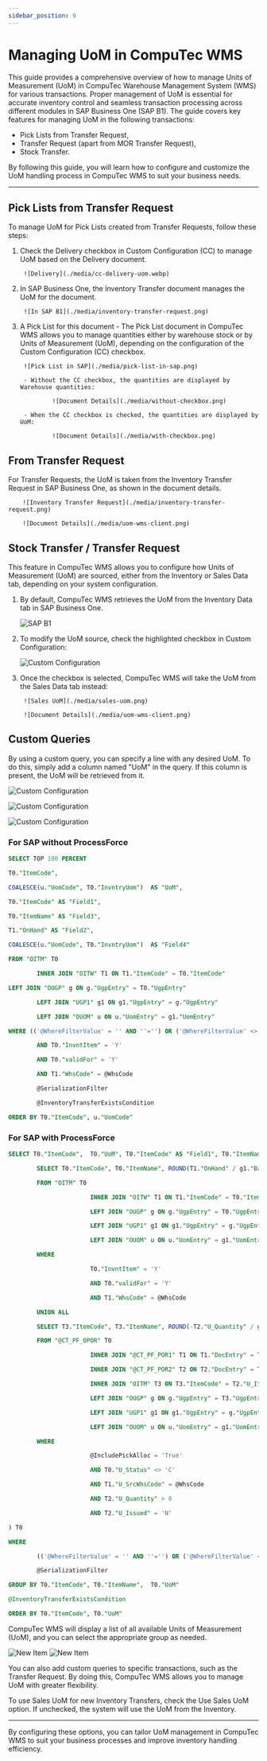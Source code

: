 ```yaml
---
sidebar_position: 9
---
```


# Managing UoM in CompuTec WMS

This guide provides a comprehensive overview of how to manage Units of Measurement (UoM) in CompuTec Warehouse Management System (WMS) for various transactions. Proper management of UoM is essential for accurate inventory control and seamless transaction processing across different modules in SAP Business One (SAP B1). The guide covers key features for managing UoM in the following transactions:

- Pick Lists from Transfer Request,
- Transfer Request (apart from MOR Transfer Request),
- Stock Transfer.

By following this guide, you will learn how to configure and customize the UoM handling process in CompuTec WMS to suit your business needs.

---

## Pick Lists from Transfer Request

To manage UoM for Pick Lists created from Transfer Requests, follow these steps:

1. Check the Delivery checkbox in Custom Configuration (CC) to manage UoM based on the Delivery document.

        ![Delivery](./media/cc-delivery-uom.webp)

2. In SAP Business One, the Inventory Transfer document manages the UoM for the document.

        ![In SAP B1](./media/inventory-transfer-request.png)

3. A Pick List for this document - The Pick List document in CompuTec WMS allows you to manage quantities either by warehouse stock or by Units of Measurement (UoM), depending on the configuration of the Custom Configuration (CC) checkbox.

        ![Pick List in SAP](./media/pick-list-in-sap.png)

        - Without the CC checkbox, the quantities are displayed by Warehouse quantities:

                ![Document Details](./media/without-checkbox.png)

        - When the CC checkbox is checked, the quantities are displayed by UoM:

                ![Document Details](./media/with-checkbox.png)

## From Transfer Request

For Transfer Requests, the UoM is taken from the Inventory Transfer Request in SAP Business One, as shown in the document details.

        ![Inventory Transfer Request](./media/inventory-transfer-request.png)

        ![Document Details](./media/uom-wms-client.png)

## Stock Transfer / Transfer Request

This feature in CompuTec WMS allows you to configure how Units of Measurement (UoM) are sourced, either from the Inventory or Sales Data tab, depending on your system configuration.

1. By default, CompuTec WMS retrieves the UoM from the Inventory Data tab in SAP Business One.

    ![SAP B1](./media/uom-inventory.png)
2. To modify the UoM source, check the highlighted checkbox in Custom Configuration:

    ![Custom Configuration](./media/cc-stock-transfer-uom.png)

3. Once the checkbox is selected, CompuTec WMS will take the UoM from the Sales Data tab instead:

        ![Sales UoM](./media/sales-uom.png)

        ![Document Details](./media/uom-wms-client.png)

## Custom Queries

By using a custom query, you can specify a line with any desired UoM. To do this, simply add a column named "UoM" in the query. If this column is present, the UoM will be retrieved from it.

![Custom Configuration](./media/cc-query-manager.webp)

![Custom Configuration](./media/cc-query-manager-2.webp)

![Custom Configuration](./media/cc-query-manager-3.webp)

### For SAP without ProcessForce

```sql
SELECT TOP 100 PERCENT

T0."ItemCode",

COALESCE(u."UomCode", T0."InvntryUom")  AS "UoM",

T0."ItemCode" AS "Field1",

T0."ItemName" AS "Field3",

T1."OnHand" AS "Field2",

COALESCE(u."UomCode", T0."InvntryUom")  AS "Field4"

FROM "OITM" T0

        INNER JOIN "OITW" T1 ON T1."ItemCode" = T0."ItemCode"

LEFT JOIN "OUGP" g ON g."UgpEntry" = T0."UgpEntry"

        LEFT JOIN "UGP1" g1 ON g1."UgpEntry" = g."UgpEntry"

        LEFT JOIN "OUOM" u ON u."UomEntry" = g1."UomEntry"

WHERE (('@WhereFilterValue' = '' AND ''='') OR ('@WhereFilterValue' <> '' AND (@WhereFilterQuery) ))

        AND T0."InvntItem" = 'Y'

        AND T0."validFor" = 'Y'

        AND T1."WhsCode" = @WhsCode

        @SerializationFilter

        @InventoryTransferExistsCondition

ORDER BY T0."ItemCode", u."UomCode"
```

### For SAP with ProcessForce

```sql
SELECT T0."ItemCode",  T0."UoM", T0."ItemCode" AS "Field1", T0."ItemName" AS "Field3", SUM(T0."Qty") AS "Field2", T0."UoM" AS "Field4" FROM (

        SELECT T0."ItemCode", T0."ItemName", ROUND(T1."OnHand" / g1."BaseQty", 3)  AS "Qty", COALESCE(u."UomCode", T0."InvntryUom") as "UoM", T0."U_CTSRSerialization", 'True' AS "ShowAllUoM"

        FROM "OITM" T0

                       INNER JOIN "OITW" T1 ON T1."ItemCode" = T0."ItemCode"

                       LEFT JOIN "OUGP" g ON g."UgpEntry" = T0."UgpEntry"

                       LEFT JOIN "UGP1" g1 ON g1."UgpEntry" = g."UgpEntry"

                       LEFT JOIN "OUOM" u ON u."UomEntry" = g1."UomEntry"

        WHERE

                       T0."InvntItem" = 'Y'

                       AND T0."validFor" = 'Y'

                       AND T1."WhsCode" = @WhsCode

        UNION ALL

        SELECT T3."ItemCode", T3."ItemName", ROUND(-T2."U_Quantity" / g1."BaseQty", 3) AS "Qty", COALESCE(u."UomCode", T3."InvntryUom") AS "UoM", T3."U_CTSRSerialization", 'True' AS "ShowAllUoM"

        FROM "@CT_PF_OPOR" T0

                       INNER JOIN "@CT_PF_POR1" T1 ON T1."DocEntry" = T0."DocEntry"

                       INNER JOIN "@CT_PF_POR2" T2 ON T2."DocEntry" = T0."DocEntry" AND T2."U_ReqItmLn" = T1."LineId"

                       INNER JOIN "OITM" T3 ON T3."ItemCode" = T2."U_ItemCode"

                       LEFT JOIN "OUGP" g ON g."UgpEntry" = T3."UgpEntry"

                       LEFT JOIN "UGP1" g1 ON g1."UgpEntry" = g."UgpEntry"

                       LEFT JOIN "OUOM" u ON u."UomEntry" = g1."UomEntry"

        WHERE

                       @IncludePickAlloc = 'True'

                       AND T0."U_Status" <> 'C'

                       AND T1."U_SrcWhsCode" = @WhsCode

                       AND T2."U_Quantity" > 0

                       AND T2."U_Issued" = 'N'

) T0

WHERE

        (('@WhereFilterValue' = '' AND ''='') OR ('@WhereFilterValue' <> '' AND (@WhereFilterQuery) ))

        @SerializationFilter

GROUP BY T0."ItemCode", T0."ItemName",  T0."UoM"

@InventoryTransferExistsCondition

ORDER BY T0."ItemCode", T0."UoM"
```

CompuTec WMS will display a list of all available Units of Measurement (UoM), and you can select the appropriate group as needed.

![New Item](./media/new-item.png) ![New Item](./media/cc-query-manager-result.png)

You can also add custom queries to specific transactions, such as the Transfer Request. By doing this, CompuTec WMS allows you to manage UoM with greater flexibility.

To use Sales UoM for new Inventory Transfers, check the Use Sales UoM option. If unchecked, the system will use the UoM from the Inventory.

---
By configuring these options, you can tailor UoM management in CompuTec WMS to suit your business processes and improve inventory handling efficiency.
